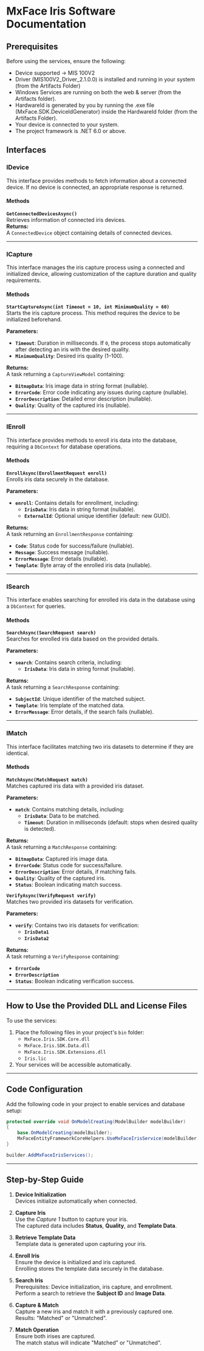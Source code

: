 # MxFace Iris Software Documentation

## **Prerequisites**
Before using the services, ensure the following:

- Device supported -> MIS 100V2
- Driver (MIS100V2_Driver_2.1.0.0) is installed and running in your system (from the Artifacts Folder)
- Windows Services are running on both the web & server (from the Artifacts folder).
- HardwareId is generated by you by running the .exe file (MxFace.SDK.DeviceIdGenerator) inside the HardwareId folder (from the Artifacts Folder).
- Your device is connected to your system.
- The project framework is .NET 6.0 or above.

## Interfaces

### **IDevice**

This interface provides methods to fetch information about a connected device. If no device is connected, an appropriate response is returned.

#### **Methods**

**`GetConnectedDevicesAsync()`**  
Retrieves information of connected iris devices.  
**Returns:**  
A `ConnectedDevice` object containing details of connected devices.

---

### **ICapture**

This interface manages the iris capture process using a connected and initialized device, allowing customization of the capture duration and quality requirements.

#### **Methods**

**`StartCaptureAsync(int Timeout = 10, int MinimumQuality = 60)`**  
Starts the iris capture process. This method requires the device to be initialized beforehand.  

**Parameters:**
- **`Timeout`**: Duration in milliseconds. If `0`, the process stops automatically after detecting an iris with the desired quality.
- **`MinimumQuality`**: Desired iris quality (1–100).

**Returns:**  
A task returning a `CaptureViewModel` containing:
- **`BitmapData`**: Iris image data in string format (nullable).
- **`ErrorCode`**: Error code indicating any issues during capture (nullable).
- **`ErrorDescription`**: Detailed error description (nullable).
- **`Quality`**: Quality of the captured iris (nullable).

---

### **IEnroll<TContext>**

This interface provides methods to enroll iris data into the database, requiring a `DbContext` for database operations.

#### **Methods**

**`EnrollAsync(EnrollmentRequest enroll)`**  
Enrolls iris data securely in the database.

**Parameters:**
- **`enroll`**: Contains details for enrollment, including:
  - **`IrisData`**: Iris data in string format (nullable).
  - **`ExternalId`**: Optional unique identifier (default: new GUID).

**Returns:**  
A task returning an `EnrollmentResponse` containing:
- **`Code`**: Status code for success/failure (nullable).
- **`Message`**: Success message (nullable).
- **`ErrorMessage`**: Error details (nullable).
- **`Template`**: Byte array of the enrolled iris data (nullable).

---

### **ISearch<TContext>**

This interface enables searching for enrolled iris data in the database using a `DbContext` for queries.

#### **Methods**

**`SearchAsync(SearchRequest search)`**  
Searches for enrolled iris data based on the provided details.

**Parameters:**
- **`search`**: Contains search criteria, including:
  - **`IrisData`**: Iris data in string format (nullable).

**Returns:**  
A task returning a `SearchResponse` containing:
- **`SubjectId`**: Unique identifier of the matched subject.
- **`Template`**: Iris template of the matched data.
- **`ErrorMessage`**: Error details, if the search fails (nullable).

---

### **IMatch**

This interface facilitates matching two iris datasets to determine if they are identical.

#### **Methods**

**`MatchAsync(MatchRequest match)`**  
Matches captured iris data with a provided iris dataset.

**Parameters:**
- **`match`**: Contains matching details, including:
  - **`IrisData`**: Data to be matched.
  - **`Timeout`**: Duration in milliseconds (default: stops when desired quality is detected).

**Returns:**  
A task returning a `MatchResponse` containing:
- **`BitmapData`**: Captured iris image data.
- **`ErrorCode`**: Status code for success/failure.
- **`ErrorDescription`**: Error details, if matching fails.
- **`Quality`**: Quality of the captured iris.
- **`Status`**: Boolean indicating match success.

**`VerifyAsync(VerifyRequest verify)`**  
Matches two provided iris datasets for verification.

**Parameters:**
- **`verify`**: Contains two iris datasets for verification:
  - **`IrisData1`**
  - **`IrisData2`**

**Returns:**  
A task returning a `VerifyResponse` containing:
- **`ErrorCode`**
- **`ErrorDescription`**
- **`Status`**: Boolean indicating verification success.

---

## How to Use the Provided DLL and License Files

To use the services:
1. Place the following files in your project's `bin` folder:
   - `MxFace.Iris.SDK.Core.dll`
   - `MxFace.Iris.SDK.Data.dll`
   - `MxFace.Iris.SDK.Extensions.dll`
   - `Iris.lic`
2. Your services will be accessible automatically.

---

## Code Configuration

Add the following code in your project to enable services and database setup:

```csharp
protected override void OnModelCreating(ModelBuilder modelBuilder)
{
    base.OnModelCreating(modelBuilder);
    MxFaceEntityFrameworkCoreHelpers.UseMxFaceIrisService(modelBuilder);
}

builder.AddMxFaceIrisServices();
```

---

## Step-by-Step Guide

1. **Device Initialization**  
   Devices initialize automatically when connected.

2. **Capture Iris**  
   Use the *Capture 1* button to capture your iris.  
   The captured data includes **Status**, **Quality**, and **Template Data**.

3. **Retrieve Template Data**  
   Template data is generated upon capturing your iris.

4. **Enroll Iris**  
   Ensure the device is initialized and iris captured.  
   Enrolling stores the template data securely in the database.

5. **Search Iris**  
   Prerequisites: Device initialization, iris capture, and enrollment.  
   Perform a search to retrieve the **Subject ID** and **Image Data**.

6. **Capture & Match**  
   Capture a new iris and match it with a previously captured one.  
   Results: "Matched" or "Unmatched".

7. **Match Operation**  
   Ensure both irises are captured.  
   The match status will indicate "Matched" or "Unmatched".
